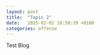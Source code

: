 ```yaml
---
layout: post
title:  "Topic 2"
date:   2025-02-02 18:50:39 +0100
categories: offense
---
```

Test Blog
